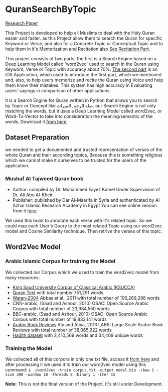 # QuranSearchByTopic
[Research Paper](https://www.sciencedirect.com/science/article/pii/S1319157819311012)


This Project is developed to help all Muslims to deal with the Holy Quran easier and faster. as this Project allow them to search the
Quran for specific Keyword or Verse, and also for a Concrete Topic or Conceptual Topic and to help them in it's Memorization and Recitation also [See Recitation Part](https://github.com/EyadMShokry/QuranSearchAndMemorization).

This project consists of two parts; the first is a Search Engine based on a Deep Learning Model called 'word2vec' used to search in the
Quran using Keyword, Verse or Topic with accuracy about 70%.
[The second part](https://github.com/EyadMShokry/QuranSearchAndMemorization) is an iOS Application, which used to introduce the first part, which we mentioned and, also, to help users memorize and recite the Quran using Voice and help them know their mistakes. This system has high accuracy in Evaluating users' sayings in comparison of other applications.

It is a Search Engine for Quran written in Python that allows you to search by Topic or Concept like صلة الرحم, الميراث.
our Search Engine is not only matching the words, but it uses a Deep Learning Model called word2vec, or Word-To-Vector to take into consideration the meaning/semantic of the words. Download it [from here](https://drive.google.com/open?id=1rZiOKy71Z_WycxnOG9bwrNoAc4ziGo_n)

## Dataset Preparation
we needed to get a documented and trusted representation of verses of the whole Quran and their according topics, Because this is something religious which we cannot make it ourselves to be trusted for the users of the application.

### Mushaf Al Tajweed Quran book
- Author: compiled by Dr. Mohammed Fayez Kamel Under Supervision of Dr. Ali Abu Al-Kheir.
- Publisher: published by Dar Al-Maarifa in Syria and authenticated by Al Azhar Islamic Research Academy in Egypt
You can see online version from it [here](https://ar.islamway.net/book/23758/%D9%85%D8%B5%D8%AD%D9%81-%D9%85%D8%B9%D9%84%D9%85-%D8%A7%D9%84%D8%AA%D8%AC%D9%88%D9%8A%D8%AF-%D9%85%D8%B9-%D9%85%D9%84%D8%AD%D9%82-%D8%A7%D9%84%D9%85%D8%B9%D8%AC%D9%85-%D8%A7%D9%84%D9%85%D9%81%D9%87%D8%B1%D8%B3-%D9%84%D9%85%D9%88%D8%A7%D8%B6%D9%8A%D8%B9-%D8%A7%D9%84%D9%82%D8%B1%D8%A2%D9%86-%D8%A7%D9%84%D9%83%D8%B1%D9%8A%D9%85)

We used this book to annotate each verse with it's related topic. So we could map each User's Query to the most related Topic using our word2vec model and Cosine Similarity technique. Then retrive the verses of this topic.

## Word2Vec Model
### Arabic Islamic Corpus for training the Model
We collected our Corpus which we used to train the word2vec model from many resources:
- [King Saud University Corpus of Classical Arabic (KSUCCA)](https://mahaalrabiah.wordpress.com/2012/07/20/king-saud-university-corpus-of-classical-arabic-ksucca/)
- [Quran Text](http://tanzil.net) with total number 751,291 words
- [Watan-2004](https://sites.google.com/site/mouradabbas9/corpora) Abbas et al., 2011 with total number of 106,289,288 words
- CNN-arabic, (Saad and Ashour, 2010) OSAC: Open Source Arabic Corpus with total number of 23,984,550 words
- BBC-arabic, (Saad and Ashour, 2010) OSAC: Open Source Arabic Corpus with total number of 19,833,141 words
- [Arabic Book Reviews](http://www.mohamedaly.info/datasets/labr) Aly and  Atiya, 2013 LABR: Large Scale Arabic Book Reviews with total number of 38,065,922 words
- [Hadith dataset](https://www.kaggle.com/fahd09/hadith-dataset/version/1) with 2,410,569 words and 34,409 unique words

### Training the Model
We collected all of this corpora in only one txt file, access it [from here](https://drive.google.com/open?id=1THWusJjv3wkvXgfUcAPmq4xPUUPQkGxA) and after processing it we used it to train our word2vec model using this command:
`$ ./word2vec -train corpus.txt -output model.bin -cbow 1 -size 300 -window 10 -threads 8 -binary 1 -iter 15`

**Note**: This is not the final version of the Project. It's still under Development.
